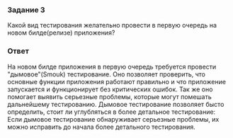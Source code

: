 ### Задание 3
Какой вид тестирования желательно провести в первую очередь на новом билде(релизе) приложения?

### Ответ
На новом билде приложения в первую очередь требуется провести "дымовое"(Smouk) тестирование. Оно позволяет проверить, что основные функции приложения работают правильно и что приложение запускается и функционирует без критических ошибок. Так же оно помогает выявить серьезные проблемы, которые могут помешать дальнейшему тестированию. Дымовое тестирование позволяет бысто определить, стоит ли углубляться в более детальное тестирование: Если дымовое тестирование обнаруживает серьезные проблемы, их можно исправить до начала более детального тестирования.
